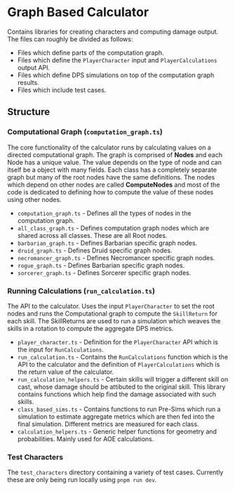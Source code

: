 # Graph Based Calculator

Contains libraries for creating characters and computing damage output. The files can roughly be divided as follows:

- Files which define parts of the computation graph.
- Files which define the `PlayerCharacter` input and `PlayerCalculations` output API.
- Files which define DPS simulations on top of the computation graph results.
- Files which include test cases.

## Structure

### Computational Graph (`computation_graph.ts`)
  
The core functionality of the calculator runs by calculating values on a directed computational graph. The graph is comprised of **Nodes** and each Node has a unique value. The value depends on the type of node and can itself be a object with many fields. Each class has a completely separate graph but many of the root nodes have the same definitions. The nodes which depend on other nodes are called **ComputeNodes** and most of the code is dedicated to defining how to compute the value of these nodes using other nodes.

- `computation_graph.ts` - Defines all the types of nodes in the computation graph.
- `all_class_graph.ts` - Defines computation graph nodes which are shared across all classes. These are all Root nodes.
- `barbarian_graph.ts` - Defines Barbarian specific graph nodes.
- `druid_graph.ts` - Defines Druid specific graph nodes.
- `necromancer_graph.ts` - Defines Necromancer specific graph nodes.
- `rogue_graph.ts` - Defines Barbarian specific graph nodes.
- `sorcerer_graph.ts` - Defines Sorcerer specific graph nodes.

### Running Calculations (`run_calculation.ts`)

The API to the calculator. Uses the input `PlayerCharacter` to set the root nodes and runs the Computational graph to compute the `SkillReturn` for each skill. The SkillReturns are used to run a simulation which weaves the skills in a rotation to compute the aggregate DPS metrics.

- `player_character.ts` - Definition for the `PlayerCharacter` API which is the input for `RunCalculations`.
- `run_calculation.ts` - Contains the `RunCalculations` function which is the API to the calculator and the definition of `PlayerCalculations` which is the return value of the calculator.
- `run_calculation_helpers.ts` - Certain skills will trigger a different skill on cast, whose damage should be attibuted to the original skill. This library contains functions which help find the damage associated with such skills.
- `class_based_sims.ts` - Contains functions to run Pre-Sims which run a simulation to estimate aggregate metrics which are then fed into the final simulation. Different metrics are measured for each class.
- `calculation_helpers.ts` - Generic helper functions for geometry and probabilities. Mainly used for AOE calculations.

### Test Characters

The `test_characters` directory containing a variety of test cases. Currently these are only being run locally using `pnpm run dev`.
